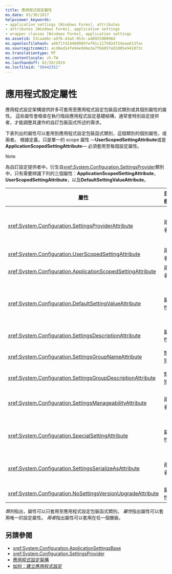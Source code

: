```yaml
---
title: 應用程式設定屬性
ms.date: 03/30/2017
helpviewer_keywords:
- application settings [Windows Forms], attributes
- attributes [Windows Forms], application settings
- wrapper classes [Windows Forms], application settings
ms.assetid: 53caa66c-a9fb-43a5-953c-ad092590098d
ms.openlocfilehash: a46f1fd14400995fef91c117502df24eae613fac
ms.sourcegitcommit: acd8ed14fe94e9d4e3a7fb685fe83d05e941073c
ms.translationtype: MT
ms.contentlocale: zh-TW
ms.lasthandoff: 02/20/2019
ms.locfileid: "56442551"
---
```

# <a name="application-settings-attributes"></a>應用程式設定屬性
應用程式設定架構提供許多可套用至應用程式設定包裝函式類別或其個別屬性的屬性。 這些屬性會檢查在執行階段應用程式設定基礎結構，通常會特別設定提供者，才能調整其運作的自訂包裝函式所述的需求。  
  
 下表列出的屬性可以套用到應用程式設定包裝函式類別，這個類別的個別屬性，或兩者。 根據定義，只是單一的 scope 屬性 —**UserScopedSettingAttribute**或是**ApplicationScopedSettingAttribute**— 必須套用至每個設定屬性。  
  
> [!NOTE]
>  為自訂設定提供者中，衍生自<xref:System.Configuration.SettingsProvider>類別中，只有需要辨識下列的三個屬性：**ApplicationScopedSettingAttribute**， **UserScopedSettingAttribute**，以及**DefaultSettingValueAttribute**。  
  
|屬性|目標|描述|  
|---------------|------------|-----------------|  
|<xref:System.Configuration.SettingsProviderAttribute>|兩者|指定要用於持續性設定提供者的簡短名稱。<br /><br /> 如果未提供這個屬性，預設的提供者， <xref:System.Configuration.LocalFileSettingsProvider>，會假設。|  
|<xref:System.Configuration.UserScopedSettingAttribute>|兩者|為使用者範圍的應用程式設定中定義的屬性。|  
|<xref:System.Configuration.ApplicationScopedSettingAttribute>|兩者|做為應用程式範圍的應用程式設定中定義的屬性。|  
|<xref:System.Configuration.DefaultSettingValueAttribute>|屬性|指定可以還原序列化提供者的硬式編碼預設值，這個屬性的字串。<br /><br /> <xref:System.Configuration.LocalFileSettingsProvider>不需要這個屬性，而且將會覆寫任何值，提供這個屬性是否有值已保存。|  
|<xref:System.Configuration.SettingsDescriptionAttribute>|屬性|有個別的設定，主要是由執行階段和設計階段工具提供描述性的測試。|  
|<xref:System.Configuration.SettingsGroupNameAttribute>|類別|提供明確的設定群組的名稱。 如果這個屬性已遺失，<xref:System.Configuration.ApplicationSettingsBase>使用包裝函式類別名稱。|  
|<xref:System.Configuration.SettingsGroupDescriptionAttribute>|類別|設定群組中，主要是由執行階段和設計階段工具提供描述性的測試。|  
|<xref:System.Configuration.SettingsManageabilityAttribute>|兩者|指定應該提供給屬性的設定群組的零或多個可管理性服務。 可用的服務描述<xref:System.Configuration.SettingsManageability>列舉型別。|  
|<xref:System.Configuration.SpecialSettingAttribute>|屬性|指出設定屬於特殊的預先定義的類別，例如連接字串，所建議的設定提供者的特殊處理。 預先定義的類別，這個屬性由定義<xref:System.Configuration.SpecialSetting>列舉型別。|  
|<xref:System.Configuration.SettingsSerializeAsAttribute>|兩者|指定的設定群組或屬性的慣用的序列化機制。 可用的序列化機制由定義<xref:System.Configuration.SettingsSerializeAs>列舉型別。|  
|<xref:System.Configuration.NoSettingsVersionUpgradeAttribute>|屬性|指定設定提供者，應該停用所有的應用程式升級功能以標示屬性。|  
  
 *類別*指出，屬性可以只套用至應用程式設定包裝函式類別。 *屬性*指出屬性可以套用唯一的設定屬性。 *兩者*指出屬性可以套用在任一個層級。  
  
## <a name="see-also"></a>另請參閱
- <xref:System.Configuration.ApplicationSettingsBase>
- <xref:System.Configuration.SettingsProvider>
- [應用程式設定架構](../../../../docs/framework/winforms/advanced/application-settings-architecture.md)
- [如何：建立應用程式設定](how-to-create-application-settings.md)
